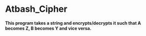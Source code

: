 # Atbash_Cipher

#### This program takes a string and encrypts/decrypts it such that A becomes Z, B becomes Y and vice versa.
